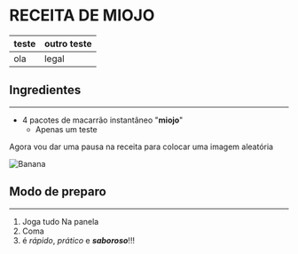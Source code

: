 # RECEITA DE MIOJO


|teste|outro teste|
|  -  |     -     |
|ola  |      legal|
## Ingredientes
---

- 4 pacotes de macarrão instantâneo "__miojo__"
    - Apenas um teste

Agora vou dar uma pausa na receita para colocar uma imagem aleatória

![Banana](http://cdn.osxdaily.com/wp-content/uploads/2013/07/dancing-banana.gif)


## Modo de preparo
***
1. Joga tudo Na panela
2. Coma
3. é *rápido*, *prático* e *__saboroso__*!!!
